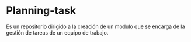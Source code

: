 # Planning-task
Es un repositorio dirigido a la creación de un modulo que se encarga de la gestión de tareas de un equipo de trabajo.
